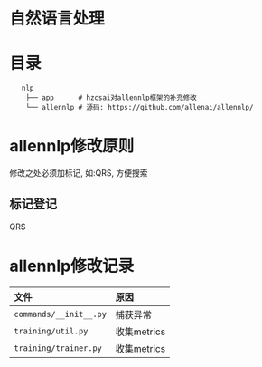 # 自然语言处理

# 目录

```
   nlp 
    ├── app      # hzcsai对allennlp框架的补充修改
    └── allennlp # 源码: https://github.com/allenai/allennlp/
```

# allennlp修改原则

修改之处必须加标记, 如:QRS, 方便搜索

## 标记登记

QRS

# allennlp修改记录

| 文件 | 原因 |
|:----|:----|
| `commands/__init__.py` | 捕获异常 |
| `training/util.py` | 收集metrics |
| `training/trainer.py` | 收集metrics |
